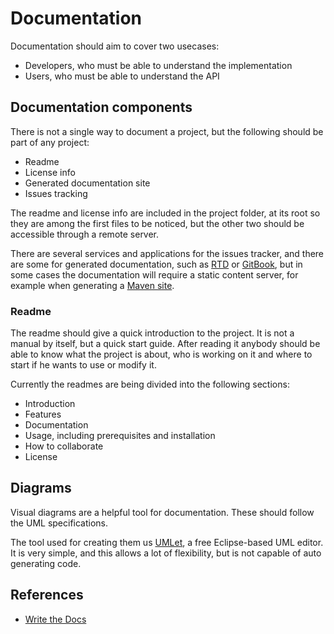 # Documentation

Documentation should aim to cover two usecases:
* Developers, who must be able to understand the implementation
* Users, who must be able to understand the API

## Documentation components

There is not a single way to document a project, but the following should be part of any project:
* Readme
* License info
* Generated documentation site
* Issues tracking

The readme and license info are included in the project folder, at its root so they are among the first files to be noticed, but the other two should be accessible through a remote server.

There are several services and applications for the issues tracker, and there are some for generated documentation, such as [RTD][rtd] or [GitBook][gitbook], but in some cases the documentation will require a static content server, for example when generating a [Maven site][maven_site].

### Readme

The readme should give a quick introduction to the project. It is not a manual by itself, but a quick start guide. After reading it anybody should be able to know what the project is about, who is working on it and where to start if he wants to use or modify it.

Currently the readmes are being divided into the following sections:

* Introduction
* Features
* Documentation
* Usage, including prerequisites and installation
* How to collaborate
* License

## Diagrams

Visual diagrams are a helpful tool for documentation. These should follow the UML specifications.

The tool used for creating them us [UMLet][umlet], a free Eclipse-based UML editor. It is very simple, and this allows a lot of flexibility, but is not capable of auto generating code.

## References

* [Write the Docs][write_the_docs]

[gitbook]: https://www.gitbook.com
[maven_site]: https://maven.apache.org/plugins/maven-site-plugin/
[rtd]: https://readthedocs.org/
[umlet]: http://www.umlet.com/
[write_the_docs]: http://www.writethedocs.org/guide/